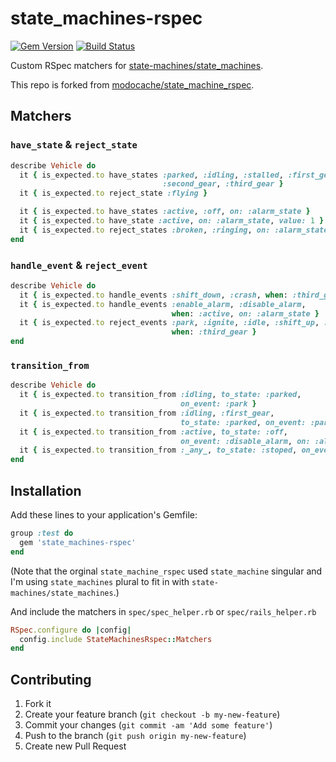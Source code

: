 # state_machines-rspec
[![Gem Version](https://badge.fury.io/rb/state_machines-rspec.svg)](https://badge.fury.io/rb/state_machines-rspec)
[![Build Status](https://travis-ci.org/state-machines/state_machines-rspec.svg?branch=master)](https://travis-ci.org/state-machines/state_machines-rspec)

Custom RSpec matchers for [state-machines/state_machines](https://github.com/state-machines/state_machines).

This repo is forked from [modocache/state_machine_rspec](https://github.com/modocache/state_machine_rspec).

## Matchers

### `have_state` & `reject_state`

```ruby
describe Vehicle do
  it { is_expected.to have_states :parked, :idling, :stalled, :first_gear,
                                  :second_gear, :third_gear }
  it { is_expected.to reject_state :flying }

  it { is_expected.to have_states :active, :off, on: :alarm_state }
  it { is_expected.to have_state :active, on: :alarm_state, value: 1 }
  it { is_expected.to reject_states :broken, :ringing, on: :alarm_state }
end
```

### `handle_event` & `reject_event`

```ruby
describe Vehicle do
  it { is_expected.to handle_events :shift_down, :crash, when: :third_gear }
  it { is_expected.to handle_events :enable_alarm, :disable_alarm,
                                    when: :active, on: :alarm_state }
  it { is_expected.to reject_events :park, :ignite, :idle, :shift_up, :repair,
                                    when: :third_gear }
end
```

### `transition_from`

```ruby
describe Vehicle do
  it { is_expected.to transition_from :idling, to_state: :parked,
                                      on_event: :park }
  it { is_expected.to transition_from :idling, :first_gear,
                                      to_state: :parked, on_event: :park }
  it { is_expected.to transition_from :active, to_state: :off,
                                      on_event: :disable_alarm, on: :alarm_state }
  it { is_expected.to transition_from :_any_, to_state: :stoped, on_event: :stop }
end
```


## Installation

Add these lines to your application's Gemfile:

```ruby
group :test do
  gem 'state_machines-rspec'
end
```

(Note that the orginal `state_machine_rspec` used `state_machine` singular and I'm using `state_machines` plural to fit in with `state-machines/state_machines`.)

And include the matchers in `spec/spec_helper.rb` or `spec/rails_helper.rb`

```ruby
RSpec.configure do |config|
  config.include StateMachinesRspec::Matchers
end
```

## Contributing

1. Fork it
2. Create your feature branch (`git checkout -b my-new-feature`)
3. Commit your changes (`git commit -am 'Add some feature'`)
4. Push to the branch (`git push origin my-new-feature`)
5. Create new Pull Request
